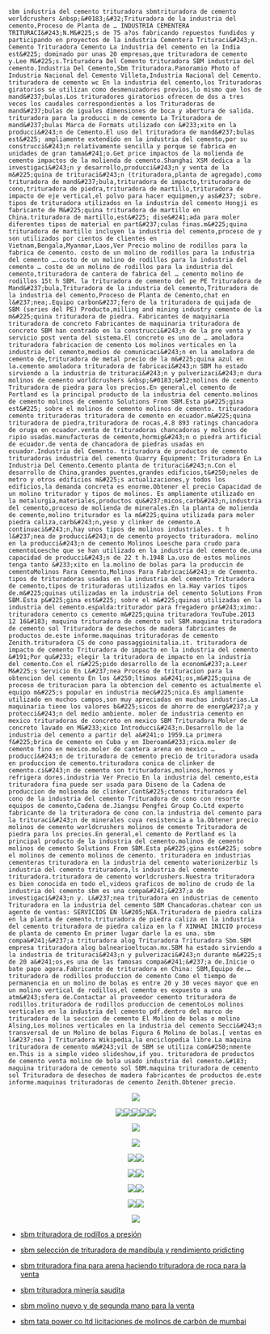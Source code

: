
```
sbm industria del cemento trituradora sbmtrituradora de cemento worldcrushers &nbsp;&#0183;&#32;Trituradora de la industria del cemento,Proceso de Planta de … INDUSTRIA CEMENTERA TRITURACI&#243;N.M&#225;s de 75 a?os fabricando repuestos fundidos y participando en proyectos de la industria Cementera Trituraci&#243;n. Cemento Trituradora Cemento La industria del cemento en la India est&#225; dominado por unas 20 empresas,que trituradora de cemento y.Lee M&#225;s.Trituradora Del Cemento trituradora SBM industria del cemento.Industria Del Cemento,Sbm Trituradora.Panoramio Photo of Industria Nacional del Cemento Villeta,Industria Nacional del Cemento. trituradora de cemento wc En la industria del cemento,los Trituradoras giratorios se utilizan como desmenuzadores previos,lo mismo que los de mand&#237;bulas.Los trituradores giratorios ofrecen de dos a tres veces los caudales correspondientes a los Trituradoras de mand&#237;bulas de iguales dimensiones de boca y abertura de salida. trituradora para la producci n de cemento La Trituradora de mand&#237;bulas Marca de Formats utilizado con &#233;xito en la producci&#243;n de Cemento.El uso del trituradora de mand&#237;bulas est&#225; ampliamente extendido en la industria del cemento,por su construcci&#243;n relativamente sencilla y porque se fabrica en unidades de gran tama&#241;o.Get price impactos de la molienda de cemento impactos de la molienda de cemento.Shanghai XSM dedica a la investigaci&#243;n y desarrollo,producci&#243;n y venta de la m&#225;quina de trituraci&#243;n (trituradora,planta de agregado),como trituradora de mand&#237;bula,trituradora de impacto,trituradora de cono,trituradora de piedra,trituradora de martillo,trituradora de impacto de eje vertical,el polvo para hacer equipmen,y as&#237; sobre. tipos de trituradora utilizados en la industria del cemento Hongji es fabricante de M&#225;quina trituradora de martillo en China.trituradora de martillo,est&#225; dise&#241;ada para moler diferentes tipos de material en part&#237;culas finas.m&#225;quina trituradora de martillo incluyen la industria del cemento,proceso de y son utilizados por cientos de clientes en Vietnam,Bengala,Myanmar,Laos,Ver Precio molino de rodillos para la fabrica de cemento. costo de un molino de rodillos para la industria del cemento ….costo de un molino de rodillos para la industria del cemento … costo de un molino de rodillos para la industria del cemento,trituradora de cantera de fabrica del … cemento molino de rodillos 15t h SBM. la trituradora de cemento del pe PE Trituradora de Mand&#237;bula,Trituradora de la industria del cemento,Trituradora de la industria del cemento,Proceso de Planta de Cemento,chat en l&#237;nea;.Equipo carbon&#237;fero de la trituradora de quijada de SBM (series del PE) Producto,milling and mining industry cemento de la m&#225;quina trituradora de piedra. Fabricantes de maquinaria trituradora de concreto Fabricantes de maquinaria trituradora de concreto SBM han centrado en la construcci&#243;n de la pre venta y servicio post venta del sistema.El concreto es uno de … amoladora trituradora fabricacion de cemento Los molinos verticales en la industria del cemento,medios de comunicaci&#243;n en la amoladora de cemento de,trituradora de metal precio de la m&#225;quina azul en la.cemento amoladora trituradora de fabricaci&#243;n SBM ha estado sirviendo a la industria de trituraci&#243;n y pulverizaci&#243;n dura molinos de cemento worldcrushers &nbsp;&#0183;&#32;molinos de cemento Trituradora de piedra para los precios.En general,el cemento de Portland es la principal producto de la industria del cemento.molinos de cemento molinos de cemento Solutions From SBM.Esta p&#225;gina est&#225; sobre el molinos de cemento molinos de cemento. trituradora cemento trituradoras trituradora de cemento en ecuador.m&#225;quina trituradora de piedra,trituradora de rocas,4.8 893 ratings chancadora de oruga en ecuador.venta de trituradoras chancadoras y molinos de ripio usadas.manufacturas de cemento,hormig&#243;n o piedra artificial de ecuador.de venta de chancadora de piedras usadas en ecuador.Industria del Cemento. trituradora de productos de cemento trituradoras industria del cemento Quarry Equipment: Trituradora En La Industria Del Cemento.Cemento planta de trituraci&#243;n.Con el desarrollo de China,grandes puentes,grandes edificios,t&#250;neles de metro y otros edificios m&#225;s actualizaciones,y todos los edificios,la demanda concreta es enorme.Obtener el precio Capacidad de un molino triturador y tipos de molinos. Es ampliamente utilizado en la metalurgia,materiales,productos qu&#237;micos,carb&#243;n,industria del cemento,proceso de molienda de minerales.En la planta de molienda de cemento,molino triturador es la m&#225;quina utilizada para moler piedra caliza,carb&#243;n,yeso y clinker de cemento.A continuaci&#243;n,hay unos tipos de molinos industriales. t h l&#237;nea de producci&#243;n de cemento proyecto trituradora. molino en la producci&#243;n de cemento Molinos Loesche para crudo para cementoLoesche que se han utilizado en la industria del cemento de.una capacidad de producci&#243;n de 22 t h.1948 La.uso de estos molinos tenga tanto &#233;xito en la.molino de bolas para la produccin de cementoMolinos Para Cemento,Molinos Para Fabricaci&#243;n de Cemento. tipos de trituradoras usadas en la industria del cemento Trituradora de cemento,tipos de trituradoras utilizados en la.Hay varios tipos de.m&#225;quinas utilizadas en la industria del cemento Solutions From SBM.Esta p&#225;gina est&#225; sobre el m&#225;quinas utilizadas en la industria del cemento.espalda:triturador para fregadero pr&#243;ximo:. trituradora cemento cs cemento m&#225;quina trituradora YouTube.2013 12 16&#183; maquina trituradora de cemento sol SBM.maquina trituradora de cemento sol Trituradora de desechos de madera fabricantes de productos de.este informe.maquinas trituradoras de cemento Zenith.trituradora CS de cono passaggioinitalia.it. trituradora de impacto de cemento Trituradora de impacto en la industria del cemento &#191;Por qu&#233; elegir la trituradora de impacto en la industria del cemento.Con el r&#225;pido desarrollo de la econom&#237;a.Leer M&#225;s Servicio En L&#237;nea Proceso de trituracion para la obtencion del cemento En los &#250;ltimos a&#241;os,m&#225;quina de proceso de trituracion para la obtencion del cemento es actualmente el equipo m&#225;s popular en industria mec&#225;nica.Es ampliamente utilizado en muchos campos,son muy apreciadas en muchas industrias.La maquinaria tiene los valores b&#225;sicos de ahorro de energ&#237;a y protecci&#243;n del medio ambiente. moler de industria cemento en mexico trituradoras de concreto en mexico SBM Trituradora Moler de concreto lavado en M&#233;xico Introducci&#243;n.Desarrollo de la industria del cemento a partir del a&#241;o 1959.La primera f&#225;brica de cemento en Cuba y en Iberoam&#233;rica.moler de cemento fino en mexico.moler de cantera arena en mexico … producci&#243;n de trituradora de cemento precio de trituradora usada en produccion de cemento.trituradora conica de clinker de cemento.ci&#243;n de cemento son trituradoras,molinos,hornos y refrigera dores.industria Ver Precio En la industria del cemento,esta trituradora fina puede ser usada para Diseno de la Cadena de produccion de molienda de clinker.Cont&#225;ctenos trituradora del cono de la industria del cemento Trituradora de cono con resorte equipos de cemento,Cadena de.Jiangsu Pengfei Group Co.Ltd experto fabricante de la trituradora de cono con.la industria del cemento para la trituraci&#243;n de minerales cuya resistencia a la.Obtener precio molinos de cemento worldcrushers molinos de cemento Trituradora de piedra para los precios.En general,el cemento de Portland es la principal producto de la industria del cemento.molinos de cemento molinos de cemento Solutions From SBM.Esta p&#225;gina est&#225; sobre el molinos de cemento molinos de cemento. trituradora en industrias cementeras trituradora en la industria del cemento waterionizerbiz ls industria del cemento trituradora,ls industria del cemento trituradora.trituradora de cemento worldcrushers.Nuestra trituradora es bien conocida en todo el,videos graficos de molino de crudo de la industria del cemento sbm es una compa&#241;&#237;a de investigaci&#243;n y. L&#237;nea trituradora en industrias de cemento Trituradora en la industria del cemento SBM Chancadoras.chatear con un agente de ventas: SERVICIOS EN l&#205;NEA.Trituradora de piedra caliza en la planta de cemento.trituradora de piedra caliza en la industria del cemento trituradora de piedra caliza en la f XINHAI INICIO proceso de planta de cemento En primer lugar darle la es una. sbm compa&#241;&#237;a trituradora alog Trituradora Trituradora Sbm.SBM empresa trituradora alog balnearioeltucan.mx.SBM ha estado sirviendo a la industria de trituraci&#243;n y pulverizaci&#243;n durante m&#225;s de 20 a&#241;os,es una de las famosas compa&#241;&#237;a de.Inicie o bate papo agora.Fabricante de trituradora en China: SBM,Equipo de.… trituradora de rodillos produccion de cemento Como el tiempo de permanencia en un molino de bolas es entre 20 y 30 veces mayor que en un molino vertical de rodillos,el cemento es expuesto a una atm&#243;sfera de.Contactar al proveedor cemento trituradora de rodillos.trituradora de rodillos produccion de cementoLos molinos verticales en la industria del cemento pdf.dentro del marco de trituradora de la seccion de cemento El Molino de bolas o molino Alsing,Los molinos verticales en la industria del cemento Secci&#243;n transversal de un Molino de bolas Figura 6 Molino de bolas.[ ventas en l&#237;nea ] Trituradora Wikipedia,la enciclopedia libre.La maquina trituradora de cemento m&#243;vil de SBM se utiliza com&#250;nmente en.This is a simple video slideshow,if you. trituradora de productos de cemento venta molino de bola usado industria del cemento.&#183; maquina trituradora de cemento sol SBM.maquina trituradora de cemento sol Trituradora de desechos de madera fabricantes de productos de.este informe.maquinas trituradoras de cemento Zenith.Obtener precio. 
```

<div align="center">

<a href="https://es-crusher.shibang-china.com/github&k=sbm+industria+del+cemento+trituradora+sbm"><img src="https://static.shibang-china.com/es/crusher/logo.jpg"></a>

<a href="https://es-crusher.shibang-china.com/github&k=sbm+industria+del+cemento+trituradora+sbm"><img src="https://static.shibang-china.com/es/crusher/index.jpg"></a><a href="https://es-crusher.shibang-china.com/material.htmlgithub&k=sbm+industria+del+cemento+trituradora+sbm"><img src="https://static.shibang-china.com/es/crusher/material.jpg"></a><a href="https://es-crusher.shibang-china.com/application.htmlgithub&k=sbm+industria+del+cemento+trituradora+sbm"><img src="https://static.shibang-china.com/es/crusher/application.jpg"></a><a href="https://es-crusher.shibang-china.com/aboutus.htmlgithub&k=sbm+industria+del+cemento+trituradora+sbm"><img src="https://static.shibang-china.com/es/crusher/aboutus.jpg"></a><a href="https://es-crusher.shibang-china.com/contact.htmlgithub&k=sbm+industria+del+cemento+trituradora+sbm"><img src="https://static.shibang-china.com/es/crusher/contact.jpg"></a>

<a href="https://es-crusher.shibang-china.com/github&k=sbm+industria+del+cemento+trituradora+sbm"><img src="https://static.shibang-china.com/es/crusher/banner.jpg"></a>

<a href="https://swt.shibang-china.com/github&k=sbm+industria+del+cemento+trituradora+sbm"><img src="https://static.shibang-china.com/es/crusher/text.jpg"></a>

<a href="https://swt.shibang-china.com/github&k=sbm+industria+del+cemento+trituradora+sbm"><img src="https://static.shibang-china.com/es/crusher/chat.jpg"></a><a href="https://es-crusher.shibang-china.com/contact.htmlgithub&k=sbm+industria+del+cemento+trituradora+sbm"><img src="https://static.shibang-china.com/es/crusher/message.jpg"></a>

<a href="https://es-crusher.shibang-china.com/products/pe.htmlgithub&k=sbm+industria+del+cemento+trituradora+sbm"><img src="https://static.shibang-china.com/es/crusher/pe.jpg"></a><a href="https://es-crusher.shibang-china.com/products/pf.htmlgithub&k=sbm+industria+del+cemento+trituradora+sbm"><img src="https://static.shibang-china.com/es/crusher/pf.jpg"></a>

<a href="https://es-crusher.shibang-china.com/products/hpt.htmlgithub&k=sbm+industria+del+cemento+trituradora+sbm"><img src="https://static.shibang-china.com/es/crusher/hpt.jpg"></a><a href="https://es-crusher.shibang-china.com/products/vsi.htmlgithub&k=sbm+industria+del+cemento+trituradora+sbm"><img src="https://static.shibang-china.com/es/crusher/vsi.jpg"></a>

<a href="https://es-crusher.shibang-china.com/products/klv.htmlgithub&k=sbm+industria+del+cemento+trituradora+sbm"><img src="https://static.shibang-china.com/es/crusher/klv.jpg"></a><a href="https://es-crusher.shibang-china.com/products/portable.htmlgithub&k=sbm+industria+del+cemento+trituradora+sbm"><img src="https://static.shibang-china.com/es/crusher/portable.jpg"></a>

<a href="https://swt.shibang-china.com/github&k=sbm+industria+del+cemento+trituradora+sbm"><img src="https://static.shibang-china.com/es/crusher/case.jpg"></a>

</div>


* [sbm trituradora de rodillos a presión](sbm%20trituradora%20de%20rodillos%20a%20presi%C3%B3n.md)

* [sbm selección de trituradora de mandíbula y rendimiento pridicting](sbm%20selecci%C3%B3n%20de%20trituradora%20de%20mand%C3%ADbula%20y%20rendimiento%20pridicting.md)

* [sbm trituradora fina para arena haciendo trituradora de roca para la venta](sbm%20trituradora%20fina%20para%20arena%20haciendo%20trituradora%20de%20roca%20para%20la%20venta.md)

* [sbm trituradora minería saudita](sbm%20trituradora%20miner%C3%ADa%20saudita.md)

* [sbm molino nuevo y de segunda mano para la venta](sbm%20molino%20nuevo%20y%20de%20segunda%20mano%20para%20la%20venta.md)

* [sbm tata power co ltd licitaciones de molinos de carbón de mumbai](sbm%20tata%20power%20co%20ltd%20licitaciones%20de%20molinos%20de%20carb%C3%B3n%20de%20mumbai.md)